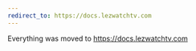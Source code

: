 ```yaml
---
redirect_to: https://docs.lezwatchtv.com
---
```


Everything was moved to https://docs.lezwatchtv.com
